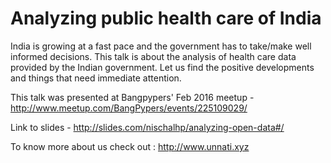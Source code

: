 # Analyzing public health care of India

India is growing at a fast pace and the government has to  take/make well informed decisions. This talk is about the analysis of health care data provided by the Indian government. Let us find the positive developments and things that need immediate attention.

This talk was presented at Bangpypers' Feb 2016 meetup - http://www.meetup.com/BangPypers/events/225109029/

Link to slides - http://slides.com/nischalhp/analyzing-open-data#/

To know more about us check out : http://www.unnati.xyz
